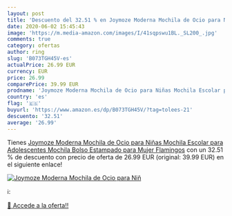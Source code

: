 ```yaml
---
layout: post
title: 'Descuento del 32.51 % en Joymoze Moderna Mochila de Ocio para Niñ'
date: 2020-06-02 15:45:43
image: 'https://m.media-amazon.com/images/I/41sqpswu1BL._SL200_.jpg'
comments: true
category: ofertas
author: ring
slug: 'B073TGH45V-es'
actualPrice: 26.99 EUR
currency: EUR
price: 26.99
comparePrice: 39.99 EUR
prodname: 'Joymoze Moderna Mochila de Ocio para Niñas Mochila Escolar para Adolescentes Mochila Bolso Estampado para Mujer Flamingos'
country: 'es'
flag: '🇪🇸'
buyurl: 'https://www.amazon.es/dp/B073TGH45V/?tag=tolees-21'
descuento: '32.51'
average: '26.99'
---
```


Tienes [Joymoze Moderna Mochila de Ocio para Niñas Mochila Escolar para Adolescentes Mochila Bolso Estampado para Mujer Flamingos](https://www.amazon.es/dp/B073TGH45V/?tag=tolees-21) con un 32.51 % de descuento con precio de oferta de 26.99 EUR (original: 39.99 EUR) en el siguiente enlace!

[![Joymoze Moderna Mochila de Ocio para Niñ](https://m.media-amazon.com/images/I/41sqpswu1BL._SL200_.jpg)](https://www.amazon.es/dp/B073TGH45V/?tag=tolees-21)

ℹ️:


[🛒 Accede a la oferta!!](https://www.amazon.es/dp/B073TGH45V/?tag=tolees-21)
